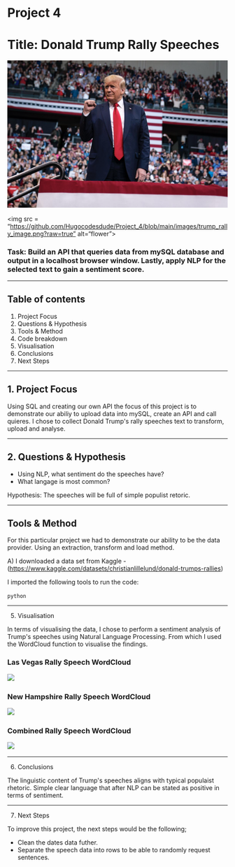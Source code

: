 # Project 4

# Title: Donald Trump Rally Speeches 

![](images/trump_rally_image.png)

<img src = “https://github.com/Hugocodesdude/Project_4/blob/main/images/trump_rally_image.png?raw=true” alt=“flower”>


### Task: Build an API that queries data from mySQL database and output in a localhost browser window. Lastly, apply NLP for the selected text to gain a sentiment score. 

---------

## Table of contents
1. Project Focus
2. Questions & Hypothesis 
3. Tools & Method
4. Code breakdown 
5. Visualisation 
6. Conclusions
6. Next Steps

---------

## 1. Project Focus
Using SQL and creating our own API the focus of this project is to demonstrate our abiliy to upload data into mySQL, create an API and call quieres. I chose to collect Donald Trump's rally speeches text to transform, upload and analyse. 

----------
## 2. Questions & Hypothesis 
- Using NLP, what sentiment do the speeches have? 
- What langage is most common? 

Hypothesis: The speeches will be full of simple populist retoric. 
 
--------
## Tools & Method 


For this particular project we had to demonstrate our ability to be the data provider. Using an extraction, transform and load method. 

A) I downloaded a data set from Kaggle - (https://www.kaggle.com/datasets/christianlillelund/donald-trumps-rallies)

I imported the following tools to run the code: 

```python```


--------
5. Visualisation 

In terms of visualising the data, I chose to perform a sentiment analysis of Trump's speeches using Natural Language Processing. From which I used the WordCloud function to visualise the findings. 


### Las Vegas Rally Speech WordCloud
![](images/las_vegas_sentiment_image.png)

### New Hampshire Rally Speech WordCloud
![](images/new_hampshire_sentiment_image.png)

### Combined Rally Speech WordCloud
![](images/combined_speech_sentiment.png)

-------- 
6. Conclusions 

The linguistic content of Trump's speeches aligns with typical populaist rhetoric. Simple clear language that after NLP can be stated as positive in terms of sentiment. 


-------- 
7. Next Steps 

To improve this project, the next steps would be the following;

- Clean the dates data futher. 
- Separate the speech data into rows to be able to randomly request sentences. 